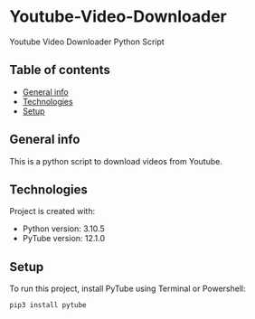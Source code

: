 # Youtube-Video-Downloader

Youtube Video Downloader Python Script

## Table of contents
* [General info](#general-info)
* [Technologies](#technologies)
* [Setup](#setup)

## General info
This is a python script to download videos from Youtube.
	
## Technologies
Project is created with:
* Python version: 3.10.5
* PyTube version: 12.1.0
	
## Setup
To run this project, install PyTube using Terminal or Powershell:

```
pip3 install pytube
```